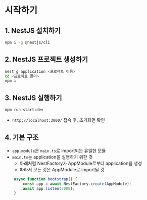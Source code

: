 # 시작하기

## 1. NestJS 설치하기
```bash
npm i -g @nestjs/cli
```

## 2. NestJS 프로젝트 생성하기
```bash
nest g application <프로젝트 이름>
cd <프로젝트 폴더>
npm i
```

## 3. NestJS 실행하기
```bash
npm run start:dev
```
- `http://localhost:3000/` 접속 후, 초기화면 확인

## 4. 기본 구조
- `app.module`은 `main.ts`로 import되는 유일한 모듈
- `main.ts`는 application을 실행하기 위한 것
    - 아래처럼 NestFactory가 AppModule로부터 application을 생성
    - 따라서 모든 것은 AppModule로 import될 것
```typescript
    async function bootstrap() {
        const app = await NestFactory.create(AppModule);
        await app.listen(3000);
    }
```

